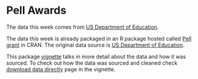 # Pell Awards

The data this week comes from [US Department of Education](https://curious-joe.github.io/pell/articles/download.html).

The data this week is already packaged in an R package hosted called [Pell grant](https://www2.ed.gov/programs/fpg/index.html) in CRAN. The original data source is [US Department of Education](https://www2.ed.gov/finaid/prof/resources/data/pell-institution.html).

This package [vignette](https://www2.ed.gov/finaid/prof/resources/data/pell-institution.html) talks in more detail about the data and how it was sourced. To check out how the data was sourced and cleaned check [download data directly](https://curious-joe.github.io/pell/articles/download.html) page in the vignette.
